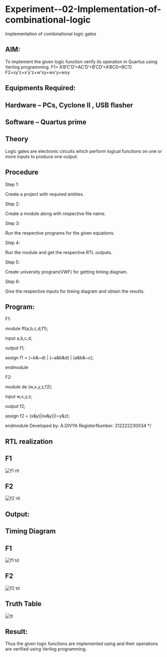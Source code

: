 # Experiment--02-Implementation-of-combinational-logic
Implementation of combinational logic gates
 
## AIM:
To implement the given logic function verify its operation in Quartus using Verilog programming.
 F1= A’B’C’D’+AC’D’+B’CD’+A’BCD+BC’D
F2=xy’z+x’y’z+w’xy+wx’y+wxy
 
 
 
## Equipments Required:
## Hardware – PCs, Cyclone II , USB flasher
## Software – Quartus prime


## Theory
 Logic gates are electronic circuits which perform logical functions on one or more inputs to produce one output.


## Procedure
Step 1: 

Create a project with required entities.

Step 2:

Create a module along with respective file name.

Step 3:

Run the respective programs for the given equations.

Step 4:

Run the module and get the respective RTL outputs.

Step 5:

Create university program(VWF) for getting timing diagram.

Step 6:

Give the respective inputs for timing diagram and obtain the results.
## Program:
F1:

module ff(a,b,c,d,f1);

input a,b,c,d;

output f1;

assign f1 = (~b&~d) | (~a&b&d) | (a&b&~c);

endmodule

F2:

module de (w,x,y,z,f2);

input w,x,y,z;

output f2;

assign f2 = (x&y)|(w&y)|(~y&z);

endmodule
Developed by: A.DIVYA
RegisterNumber: 212222230034 
*/
## RTL realization
## F1
![f1 rtl](https://github.com/Divya110205/Experiment--02-Implementation-of-combinational-logic-/assets/119404855/029331d5-e82d-4b3e-9c0a-58de6af1fb76)

## F2
![f2 rtl](https://github.com/Divya110205/Experiment--02-Implementation-of-combinational-logic-/assets/119404855/d618a026-b3bc-4445-ae04-9e1e55f13bbc)

## Output:

## Timing Diagram
## F1
![f1 td](https://github.com/Divya110205/Experiment--02-Implementation-of-combinational-logic-/assets/119404855/dfc3ae1f-ab5a-4dd5-a447-fa5fd1b2267e)

## F2 
![f2 td](https://github.com/Divya110205/Experiment--02-Implementation-of-combinational-logic-/assets/119404855/8938c25f-0a89-431d-9c47-ee1053e17ea1)

## Truth Table
![tt](https://github.com/Divya110205/Experiment--02-Implementation-of-combinational-logic-/assets/119404855/2992336b-e9b1-4be4-b11c-2fe9db388021)

## Result:
Thus the given logic functions are implemented using  and their operations are verified using Verilog programming.
